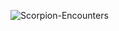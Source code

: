 ![Scorpion-Encounters](https://developandgo.com/static/baa6432c7c73843e886da23e3b8db69b/6d385/cover2.png)

